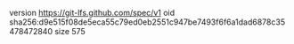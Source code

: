 version https://git-lfs.github.com/spec/v1
oid sha256:d9e515f08de5eca55c79ed0eb2551c947be7493f6f6a1dad6878c35478472840
size 575
